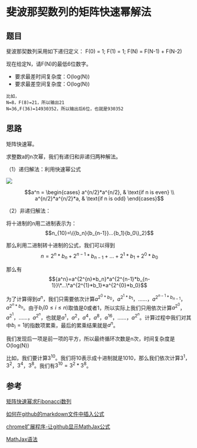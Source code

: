 # 斐波那契数列的矩阵快速幂解法
## 题目

斐波那契数列采用如下递归定义：
F(0) = 1;
F(1) = 1;
F(N) = F(N-1) + F(N-2)

现在给定N，请F(N)的最低6位数字。

 - 要求最差时间复杂度：O(log(N))
 - 要求最差空间复杂度：O(log(N))
```
比如，
N=8，F(8)=21，所以输出21
N=36,F(36)=14930352，所以输出后6位，也就是930352
```

## 思路

矩阵快速幂。

求整数a的n次幂，我们有递归和非递归两种解法。

（1）递归解法：利用快速幂公式

<img src="https://github.com/fangrui006/Algorithm-Data-Structure/blob/master/resources/pic/%E5%BF%AB%E9%80%9F%E5%B9%82%E5%85%AC%E5%BC%8F.png" style="border:none;">

$$a^n = 
\begin{cases}
a^{n/2}*a^{n/2}, & \text{if n is even} \\
a^{n/2}*a^{n/2}*a, & \text{if n is odd}
\end{cases}$$


（2）非递归解法：

将十进制的n用二进制表示为：
$$n_{10}=\({b_n}{b_{n-1}}...{b_1}{b_0\)_2}$$

那么利用二进制转十进制的公式，我们可以得到
$$n=2^{n}*b_{n}+2^{n-1}*b_{n-1}+...+2^{1}*b_{1}+2^{0}*b_{0}$$

那么有
$${a^n}=a^{2^{n}*b_n}*a^{2^{n-1}*b_{n-1}}\*...\*a^{2^{1}*b_1}*a^{2^{0}*b_0}$$

为了计算得到$a^n$，我们只需要依次计算$a^{2^{0}*b_0}$，$a^{2^{1}*b_1}$，……，$a^{2^{n-1}*b_{n-1}}$，$a^{2^{n}*b_n}$。由于$b_i (0 \le {i} \le {n})$取值是0或者1，所以实际上我们只用依次计算$a^{2^{0}}$，$a^{2^{1}}$，……，$a^{2^{n}}$，也就是$a^{1}$，$a^{2}$，$a^{4}$，$a^{8}$，$a^{16}$，……，$a^{2^{n}}$。计算过程中我们对其中$b_i=1$的指数项累乘，最后的累乘结果就是$a^n$。

我们发现后一项是前一项的平方，所以最终循环次数是n次，时间复杂度是O(log(N))

比如，我们要计算$3^{10}$。我们将10表示成十进制就是1010，那么我们依次计算$3^1$，$3^2$，$3^4$，$3^8$。我们有$3^{10}=3^{2}*3^8$。

## 参考

[矩阵快速幂求Fibonacci数列](http://www.cnblogs.com/dongsheng/archive/2013/06/02/3114073.html)

[如何在github的markdown文件中插入公式](http://www.wanguanglu.com/2016/07/18/github-markdown-equation/)

[chrome扩展程序-让github显示MathJax公式](http://www.wanguanglu.com/2016/07/18/github-markdown-equation/)

[MathJax语法](https://math.meta.stackexchange.com/questions/5020/mathjax-basic-tutorial-and-quick-reference/5044)
